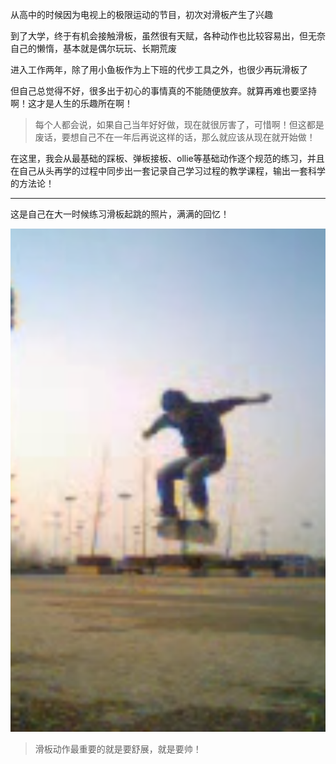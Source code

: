 从高中的时候因为电视上的极限运动的节目，初次对滑板产生了兴趣

到了大学，终于有机会接触滑板，虽然很有天赋，各种动作也比较容易出，但无奈自己的懒惰，基本就是偶尔玩玩、长期荒废

进入工作两年，除了用小鱼板作为上下班的代步工具之外，也很少再玩滑板了

但自己总觉得不好，很多出于初心的事情真的不能随便放弃。就算再难也要坚持啊！这才是人生的乐趣所在啊！

>每个人都会说，如果自己当年好好做，现在就很厉害了，可惜啊！但这都是废话，要想自己不在一年后再说这样的话，那么就应该从现在就开始做！

在这里，我会从最基础的踩板、弹板接板、ollie等基础动作逐个规范的练习，并且在自己从头再学的过程中同步出一套记录自己学习过程的教学课程，输出一套科学的方法论！

---

这是自己在大一时候练习滑板起跳的照片，满满的回忆！

![image](./image/01.png)

>滑板动作最重要的就是要舒展，就是要帅！